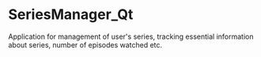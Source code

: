 # SeriesManager_Qt
Application for management of user's series, tracking essential information about series, number of episodes watched etc.
